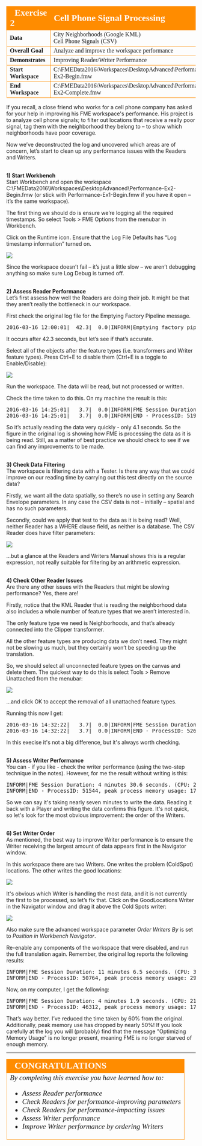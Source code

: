 <!--Exercise Section-->
<!--NB: In GitBook world we don't give a number to exercises-->

<table style="border-spacing: 0px;border-collapse: collapse;font-family:serif">
<tr>
<td style="vertical-align:middle;background-color:darkorange;border: 2px solid darkorange">
<i class="fa fa-cogs fa-lg fa-pull-left fa-fw" style="color:white;padding-right: 12px;vertical-align:text-top"></i>
<span style="color:white;font-size:x-large;font-weight: bold">Exercise 2</span>
</td>
<td style="border: 2px solid darkorange;background-color:darkorange;color:white">
<span style="color:white;font-size:x-large;font-weight: bold">Cell Phone Signal Processing</span>
</td>
</tr>

<tr>
<td style="border: 1px solid darkorange; font-weight: bold">Data</td>
<td style="border: 1px solid darkorange">City Neighborhoods (Google KML)<br>Cell Phone Signals (CSV)</td>
</tr>

<tr>
<td style="border: 1px solid darkorange; font-weight: bold">Overall Goal</td>
<td style="border: 1px solid darkorange">Analyze and improve the workspace performance</td>
</tr>

<tr>
<td style="border: 1px solid darkorange; font-weight: bold">Demonstrates</td>
<td style="border: 1px solid darkorange">Improving Reader/Writer Performance</td>
</tr>

<tr>
<td style="border: 1px solid darkorange; font-weight: bold">Start Workspace</td>
<td style="border: 1px solid darkorange">C:\FMEData2016\Workspaces\DesktopAdvanced\Performance-Ex2-Begin.fmw</td>
</tr>

<tr>
<td style="border: 1px solid darkorange; font-weight: bold">End Workspace</td>
<td style="border: 1px solid darkorange">C:\FMEData2016\Workspaces\DesktopAdvanced\Performance-Ex2-Complete.fmw</td>
</tr>

</table>

If you recall, a close friend who works for a cell phone company has asked for your help in improving his FME workspace's performance. His project is to analyze cell phone signals; to filter out locations that receive a really poor signal, tag them with the neighborhood they belong to – to show which neighborhoods have poor coverage.

Now we’ve deconstructed the log and uncovered which areas are of concern, let’s start to clean up any performance issues with the Readers and Writers.


<br>**1) Start Workbench**
<br>Start Workbench and open the workspace C:\FMEData2016\Workspaces\DesktopAdvanced\Performance-Ex2-Begin.fmw
(or stick with Performance-Ex1-Begin.fmw if you have it open – it’s the same workspace).

The first thing we should do is ensure we’re logging all the required timestamps. So select Tools > FME Options from the menubar in Workbench.

Click on the Runtime icon. Ensure that the Log File Defaults has “Log timestamp information” turned on.

![](./Images/Img2.45.Ex2.LogOptionsDialog.png)

Since the workspace doesn’t fail – it’s just a little slow – we aren’t debugging anything so make sure Log Debug is turned off. 


<br>**2) Assess Reader Performance**
<br>Let’s first assess how well the Readers are doing their job. It might be that they aren’t really the bottleneck in our workspace.

First check the original log file for the Emptying Factory Pipeline message.

<pre>
2016-03-16 12:00:01|  42.3|  0.0|INFORM|Emptying factory pipeline
</pre>

It occurs after 42.3 seconds, but let’s see if that’s accurate.

Select all of the objects after the feature types (i.e. transformers and Writer feature types). Press Ctrl+E to disable them (Ctrl+E is a toggle to Enable/Disable):

![](./Images/Img2.46.Ex2.DisabledWorkspaceObjects.png)

Run the workspace. The data will be read, but not processed or written.

Check the time taken to do this. On my machine the result is this:

<pre>
2016-03-16 14:25:01|   3.7|  0.0|INFORM|FME Session Duration: 4.1 seconds. (CPU: 3.4s user, 0.2s system)
2016-03-16 14:25:01|   3.7|  0.0|INFORM|END - ProcessID: 51976, peak process memory usage: 73304 kB
</pre>

So it’s actually reading the data very quickly - only 4.1 seconds. So the figure in the original log is showing how FME is processing the data as it is being read. Still, as a matter of best practice we should check to see if we can find any improvements to be made. 


<br>**3) Check Data Filtering**
<br>The workspace is filtering data with a Tester. Is there any way that we could improve on our reading time by carrying out this test directly on the source data?

Firstly, we want all the data spatially, so there’s no use in setting any Search Envelope parameters. In any case the CSV data is not – initially – spatial and has no such parameters.

Secondly, could we apply that test to the data as it is being read? Well, neither Reader has a WHERE clause field, as neither is a database. The CSV Reader does have filter parameters:

![](./Images/Img2.47.Ex2.CSVReaderFilters.png)

...but a glance at the Readers and Writers Manual shows this is a regular expression, not really suitable for filtering by an arithmetic expression.


<br>**4) Check Other Reader Issues**
<br>Are there any other issues with the Readers that might be slowing performance? Yes, there are!

Firstly, notice that the KML Reader that is reading the neighborhood data also includes a whole number of feature types that we aren’t interested in.

The only feature type we need is Neighborhoods, and that’s already connected into the Clipper transformer.

All the other feature types are producing data we don’t need. They might not be slowing us much, but they certainly won’t be speeding up the translation.

So, we should select all unconnected feature types on the canvas and delete them. The quickest way to do this is select Tools > Remove Unattached from the menubar:

![](./Images/Img2.48.Ex2.RemoveUnattached.png)

...and click OK to accept the removal of all unattached feature types.

Running this now I get:

<pre>
2016-03-16 14:32:22|   3.7|  0.0|INFORM|FME Session Duration: 3.7 seconds. (CPU: 3.5s user, 0.2s system)
2016-03-16 14:32:22|   3.7|  0.0|INFORM|END - ProcessID: 52636, peak process memory usage: 71808 kB
</pre>

In this execise it's not a big difference, but it's always worth checking.


<br>**5) Assess Writer Performance**
<br>You can - if you like - check the writer performance (using the two-step technique in the notes). However, for me the result without writing is this:

<pre>
INFORM|FME Session Duration: 4 minutes 30.6 seconds. (CPU: 245.2s user, 22.6s system)
INFORM|END - ProcessID: 51544, peak process memory usage: 1776868 kB
</pre>

So we can say it's taking nearly seven minutes to write the data. Reading it back with a Player and writing the data confirms this figure. It's not quick, so let's look for the most obvious improvement: the order of the Writers.


<br>**6) Set Writer Order**
<br>As mentioned, the best way to improve Writer performance is to ensure the Writer receiving the largest amount of data appears first in the Navigator window.

In this workspace there are two Writers. One writes the problem (ColdSpot) locations. The other writes the good locations:

![](./Images/Img2.50.Ex2.WriterNumbers.png)

It's obvious which Writer is handling the most data, and it is not currently the first to be processed, so let’s fix that. Click on the GoodLocations Writer in the Navigator window and drag it above the Cold Spots writer:

![](./Images/Img2.49.Ex2.MoveWriter.png)

Also make sure the advanced workspace parameter *Order Writers By* is set to *Position in Workbench Navigator*.

Re-enable any components of the workspace that were disabled, and run the full translation again. Remember, the original log reports the following results:

<pre>
INFORM|FME Session Duration: 11 minutes 6.5 seconds. (CPU: 306.7s user, 37.8s system)
INFORM|END - ProcessID: 50764, peak process memory usage: 2966368 kB
</pre>

Now, on my computer, I get the following:

<pre>
INFORM|FME Session Duration: 4 minutes 1.9 seconds. (CPU: 219.7s user, 19.4s system)
INFORM|END - ProcessID: 46312, peak process memory usage: 1776304 kB
</pre>

That’s way better. I’ve reduced the time taken by 60% from the original. Additionally, peak memory use has dropped by nearly 50%! If you look carefully at the log you will (probably) find that the message "Optimizing Memory Usage" is no longer present, meaning FME is no longer starved of enough memory.

---

<!--Exercise Congratulations Section--> 

<table style="border-spacing: 0px">
<tr>
<td style="vertical-align:middle;background-color:darkorange;border: 2px solid darkorange">
<i class="fa fa-thumbs-o-up fa-lg fa-pull-left fa-fw" style="color:white;padding-right: 12px;vertical-align:text-top"></i>
<span style="color:white;font-size:x-large;font-weight: bold;font-family:serif">CONGRATULATIONS</span>
</td>
</tr>

<tr>
<td style="border: 1px solid darkorange">
<span style="font-family:serif; font-style:italic; font-size:larger">
By completing this exercise you have learned how to:
<ul><li>Assess Reader performance</li>
<li>Check Readers for performance-improving parameters</li>
<li>Check Readers for performance-impacting issues</li>
<li>Assess Writer performance</li>
<li>Improve Writer performance by ordering Writers</li></ul>
</span>
</td>
</tr>
</table>
